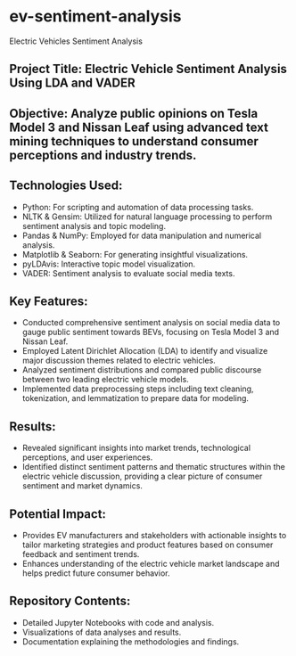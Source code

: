 # ev-sentiment-analysis
Electric Vehicles Sentiment Analysis
## Project Title: Electric Vehicle Sentiment Analysis Using LDA and VADER
## Objective: Analyze public opinions on Tesla Model 3 and Nissan Leaf using advanced text mining techniques to understand consumer perceptions and industry trends.
## Technologies Used:
- Python: For scripting and automation of data processing tasks.
- NLTK & Gensim: Utilized for natural language processing to perform sentiment analysis and topic modeling.
- Pandas & NumPy: Employed for data manipulation and numerical analysis.
- Matplotlib & Seaborn: For generating insightful visualizations.
- pyLDAvis: Interactive topic model visualization.
- VADER: Sentiment analysis to evaluate social media texts.
## Key Features:
- Conducted comprehensive sentiment analysis on social media data to gauge public sentiment towards BEVs, focusing on Tesla Model 3 and Nissan Leaf.
- Employed Latent Dirichlet Allocation (LDA) to identify and visualize major discussion themes related to electric vehicles.
- Analyzed sentiment distributions and compared public discourse between two leading electric vehicle models.
- Implemented data preprocessing steps including text cleaning, tokenization, and lemmatization to prepare data for modeling.
## Results:
- Revealed significant insights into market trends, technological perceptions, and user experiences.
- Identified distinct sentiment patterns and thematic structures within the electric vehicle discussion, providing a clear picture of consumer sentiment and market dynamics.
## Potential Impact:
- Provides EV manufacturers and stakeholders with actionable insights to tailor marketing strategies and product features based on consumer feedback and sentiment trends.
- Enhances understanding of the electric vehicle market landscape and helps predict future consumer behavior.
## Repository Contents:
- Detailed Jupyter Notebooks with code and analysis.
- Visualizations of data analyses and results.
- Documentation explaining the methodologies and findings.
